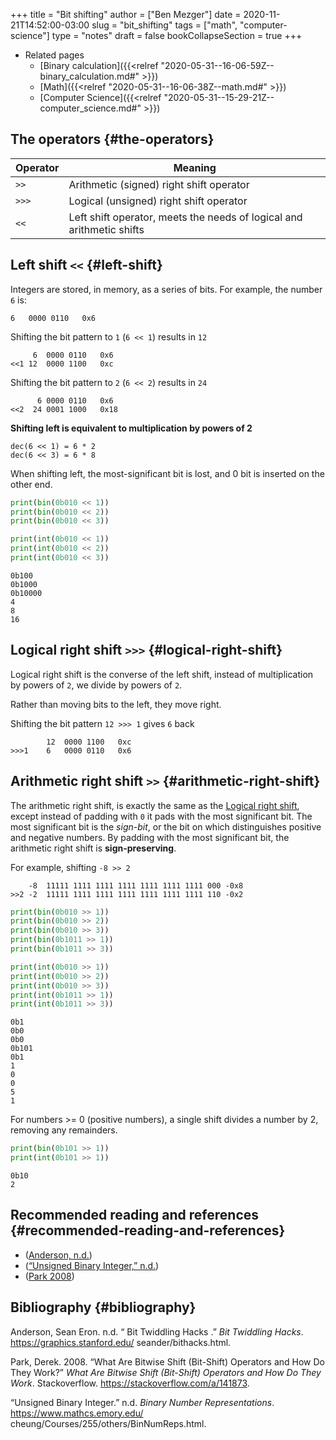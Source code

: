 +++
title = "Bit shifting"
author = ["Ben Mezger"]
date = 2020-11-21T14:52:00-03:00
slug = "bit_shifting"
tags = ["math", "computer-science"]
type = "notes"
draft = false
bookCollapseSection = true
+++

-   Related pages
    -   [Binary calculation]({{<relref "2020-05-31--16-06-59Z--binary_calculation.md#" >}})
    -   [Math]({{<relref "2020-05-31--16-06-38Z--math.md#" >}})
    -   [Computer Science]({{<relref "2020-05-31--15-29-21Z--computer_science.md#" >}})


## The operators {#the-operators}

| Operator | Meaning                                                               |
|----------|-----------------------------------------------------------------------|
| `>>`     | Arithmetic (signed) right shift operator                              |
| `>>>`    | Logical (unsigned) right shift operator                               |
| `<<`     | Left shift operator, meets the needs of logical and arithmetic shifts |


## Left shift `<<` {#left-shift}

Integers are stored, in memory, as a series of bits. For example, the number `6`
is:

```text
6	0000 0110	0x6
```

Shifting the bit pattern to `1` (`6 << 1`) results in `12`

```text
	 6	0000 0110	0x6
<<1	12	0000 1100	0xc
```

Shifting the bit pattern to `2` (`6 << 2`) results in `24`

```text
      6	0000 0110	0x6
<<2  24	0001 1000	0x18
```

**Shifting left is equivalent to multiplication by powers of 2**

```text
dec(6 << 1) = 6 * 2
dec(6 << 3) = 6 * 8
```

When shifting left, the most-significant bit is lost, and 0 bit is inserted on
the other end.

```python
print(bin(0b010 << 1))
print(bin(0b010 << 2))
print(bin(0b010 << 3))

print(int(0b010 << 1))
print(int(0b010 << 2))
print(int(0b010 << 3))
```

```text
0b100
0b1000
0b10000
4
8
16
```


## Logical right shift `>>>` {#logical-right-shift}

Logical right shift is the converse of the left shift, instead of multiplication
by powers of `2`, we divide by powers of `2`.

Rather than moving bits to the left, they move right.

Shifting the bit pattern `12 >>> 1` gives `6` back

```text
        12	0000 1100	0xc
>>>1    6	0000 0110	0x6
```


## Arithmetic right shift `>>` {#arithmetic-right-shift}

The arithmetic right shift, is exactly the same as the [Logical right shift](#logical-right-shift),
except instead of padding with `0` it pads with the most significant bit.
The most significant bit is the _sign-bit_, or the bit on which distinguishes
positive and negative numbers. By padding with the most significant bit, the
arithmetic right shift is **sign-preserving**.

For example, shifting `-8 >> 2`

```text
	-8	11111 1111 1111 1111 1111 1111 1111 000	-0x8
>>2	-2	11111 1111 1111 1111 1111 1111 1111 110	-0x2
```

```python
print(bin(0b010 >> 1))
print(bin(0b010 >> 2))
print(bin(0b010 >> 3))
print(bin(0b1011 >> 1))
print(bin(0b1011 >> 3))

print(int(0b010 >> 1))
print(int(0b010 >> 2))
print(int(0b010 >> 3))
print(int(0b1011 >> 1))
print(int(0b1011 >> 3))
```

```text
0b1
0b0
0b0
0b101
0b1
1
0
0
5
1
```

For numbers >= 0 (positive numbers), a single shift divides a number by 2,
removing any remainders.

```python
print(bin(0b101 >> 1))
print(int(0b101 >> 1))
```

```text
0b10
2
```


## Recommended reading and references {#recommended-reading-and-references}

-   ([Anderson, n.d.](#org19f44a1))
-   ([“Unsigned Binary Integer,” n.d.](#org5e8e631))
-   ([Park 2008](#org7900767))


## Bibliography {#bibliography}

<a id="org19f44a1"></a>Anderson, Sean Eron. n.d. “ Bit Twiddling Hacks .” _Bit Twiddling Hacks_. <https://graphics.stanford.edu/> seander/bithacks.html.

<a id="org7900767"></a>Park, Derek. 2008. “What Are Bitwise Shift (Bit-Shift) Operators and How Do They Work?” _What Are Bitwise Shift (Bit-Shift) Operators and How Do They Work_. Stackoverflow. <https://stackoverflow.com/a/141873>.

<a id="org5e8e631"></a>“Unsigned Binary Integer.” n.d. _Binary Number Representations_. <https://www.mathcs.emory.edu/> cheung/Courses/255/others/BinNumReps.html.
